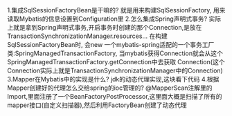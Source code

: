 1.集成SqlSessionFactoryBean是干嘛的?
    就是用来构建SqlSessionFactory, 用来读取Mybatis的信息设置到Configuration里
2.怎么集成Spring声明式事务?
    实际上就是拿到Spring声明式事务,开启事务时创建的那个Connection,是放在TransactionSynchronizationManager.resources... 在构建SqlSessionFactoryBean时,
    会new 一个mybatis-spring适配的一个事务工厂类:SpringManagedTransactionFactory, 当mybatis获得Connection就会从这个SpringManagedTransactionFactory.getConnection中去获取
    Connection(这个Connection实际上就是TransactionSynchronizationManager中的Connection)
3.Mapper在Mybatis中的实现是什么?
    jdk的动态代理实现,这块看下代码
4.根据Mapper创建好的代理怎么交给spring的ioc管理的?
    @MapperScan注解里的Import,里面注册了一个BeanFactoryPostProcessor,这里面大概是扫描了所有的mapper接口(自定义扫描器),然后利用FactoryBean创建了动态代理












